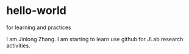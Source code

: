 # hello-world
for learning and practices 

I am Jinlong Zhang. I am starting to learn use github for JLab research activities. 
